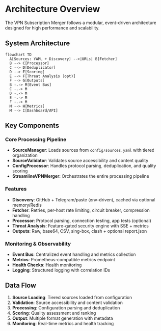 # Architecture Overview

The VPN Subscription Merger follows a modular, event-driven architecture designed for high performance and scalability.

## System Architecture

```mermaid
flowchart TD
  A[Sources: YAML + Discovery] -->|URLs| B[Fetcher]
  B --> C[Processor]
  C --> D[Deduplicator]
  D --> E[Scoring]
  E --> F[Threat Analysis (opt)]
  F --> G[Outputs]
  B -.-> M[Event Bus]
  C -.-> M
  D -.-> M
  E -.-> M
  F -.-> M
  M --> H[Metrics]
  M --> I[Dashboard/API]
```

## Key Components

### Core Processing Pipeline

- **SourceManager**: Loads sources from `config/sources.yaml` with tiered organization
- **SourceValidator**: Validates source accessibility and content quality
- **ConfigProcessor**: Handles protocol parsing, deduplication, and quality scoring
- **StreamlineVPNMerger**: Orchestrates the entire processing pipeline

### Features

- **Discovery**: GitHub + Telegram/paste (env-driven), cached via optional memory/Redis
- **Fetcher**: Retries, per-host rate limiting, circuit breaker, compression handling
- **Processor**: Protocol parsing, connection testing, app tests (optional)
- **Threat Analysis**: Feature-gated security engine with SSE + metrics
- **Outputs**: Raw, base64, CSV, sing-box, clash + optional report.json

### Monitoring & Observability

- **Event Bus**: Centralized event handling and metrics collection
- **Metrics**: Prometheus-compatible metrics endpoint
- **Health Checks**: Health monitoring
- **Logging**: Structured logging with correlation IDs

## Data Flow

1. **Source Loading**: Tiered sources loaded from configuration
2. **Validation**: Source accessibility and content validation
3. **Processing**: Configuration parsing and deduplication
4. **Scoring**: Quality assessment and ranking
5. **Output**: Multiple format generation with metadata
6. **Monitoring**: Real-time metrics and health tracking

